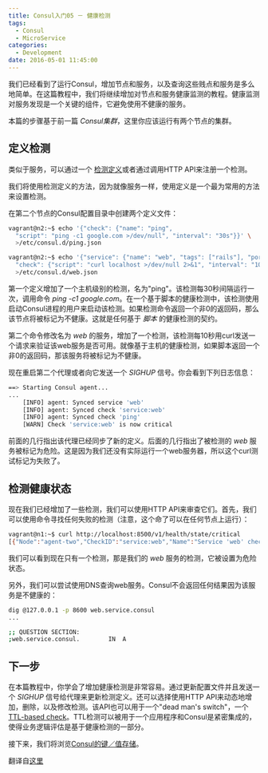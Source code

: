 ```yaml
---
title: Consul入门05 － 健康检测
tags:
  - Consul
  - MicroService
categories:
  - Development
date: 2016-05-01 11:45:00
---
```


我们已经看到了运行Consul，增加节点和服务，以及查询这些贱点和服务是多么地简单。在这篇教程中，我们将继续增加对节点和服务健康监测的教程。健康监测对服务发现是一个关键的组件，它避免使用不健康的服务。

本篇的步骤基于前一篇 *Consul集群*，这里你应该运行有两个节点的集群。

## 定义检测

类似于服务，可以通过一个 [检测定义](https://www.consul.io/docs/agent/checks.html)或者通过调用HTTP API来注册一个检测。

我们将使用检测定义的方法，因为就像服务一样，使用定义是一个最为常用的方法来设置检测。

<!-- more -->

在第二个节点的Consul配置目录中创建两个定义文件：

```bash
vagrant@n2:~$ echo '{"check": {"name": "ping",
  "script": "ping -c1 google.com >/dev/null", "interval": "30s"}}' \
  >/etc/consul.d/ping.json

vagrant@n2:~$ echo '{"service": {"name": "web", "tags": ["rails"], "port": 80,
  "check": {"script": "curl localhost >/dev/null 2>&1", "interval": "10s"}}}' \
  >/etc/consul.d/web.json
```

第一个定义增加了一个主机级别的检测，名为"ping"。该检测每30秒间隔运行一次，调用命令 *ping -c1 google.com*。在一个基于脚本的健康检测中，该检测使用启动Consul进程的用户来启动该检测。如果检测命令返回一个非0的返回码，那么该节点将被标记为不健康。这就是任何基于 *脚本* 的健康检测的契约。

第二个命令修改名为 *web* 的服务，增加了一个检测，该检测每10秒用curl发送一个请求来验证该web服务是否可用。就像基于主机的健康检测，如果脚本返回一个非0的返回码，那该服务将被标记为不健康。

现在重启第二个代理或者向它发送一个 *SIGHUP* 信号。你会看到下列日志信息：
```bash
==> Starting Consul agent...
...
    [INFO] agent: Synced service 'web'
    [INFO] agent: Synced check 'service:web'
    [INFO] agent: Synced check 'ping'
    [WARN] Check 'service:web' is now critical
```

前面的几行指出该代理已经同步了新的定义。后面的几行指出了被检测的 *web* 服务被标记为危险。这是因为我们还没有实际运行一个web服务器，所以这个curl测试标记为失败了。

## 检测健康状态

现在我们已经增加了一些检测，我们可以使用HTTP API来审查它们。首先，我们可以使用命令寻找任何失败的检测（注意，这个命了可以在任何节点上运行）：
```bash
vagrant@n1:~$ curl http://localhost:8500/v1/health/state/critical
[{"Node":"agent-two","CheckID":"service:web","Name":"Service 'web' check","Status":"critical","Notes":"","ServiceID":"web","ServiceName":"web"}]
```

我们可以看到现在只有一个检测，那是我们的 *web* 服务的检测，它被设置为危险状态。

另外，我们可以尝试使用DNS查询web服务。Consul不会返回任何结果因为该服务是不健康的：
```bash
dig @127.0.0.1 -p 8600 web.service.consul
...

;; QUESTION SECTION:
;web.service.consul.        IN  A
```

## 下一步

在本篇教程中，你学会了增加健康检测是非常容易。通过更新配置文件并且发送一个 *SIGHUP* 信号给代理来更新检测定义。还可以选择使用HTTP API来动态地增加，删除，以及修改检测。该API也可以用于一个"dead man's switch"，一个[TTL-based check](https://www.consul.io/docs/agent/checks.html#TTL)。TTL检测可以被用于一个应用程序和Consul是紧密集成的，使得业务逻辑评估是基于健康检测的一部分。

接下来，我们将浏览[Consul的键／值存储](/2016/05/01/Consul-Getting-Started-06-KeyValue-Data/)。

翻译自[这里](https://www.consul.io/intro/getting-started/checks.html)
